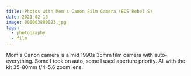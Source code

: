 ```yaml
---
title: Photos with Mom's Canon Film Camera (EOS Rebel S)
date: 2021-02-13
image: 000003880023.jpg
tags:
  - photography
  - film
---
```


<nuxt-link to="moms-canon-camera">Mom's Canon camera</nuxt-link> is a mid 1990s 35mm film camera with auto-everything.  Some I took on auto, some I used aperture priority.  All with the kit 35-80mm f/4-5.6 zoom lens. 

<v-img src="000094020016.jpg" alt="bar" :dirp="dir"></v-img>
<v-img src="000094020026.jpg" alt="bar" :dirp="dir"></v-img>
<v-img src="000094020029.jpg" alt="bar" :dirp="dir"></v-img>
<v-img src="000003880004.jpg" alt="bar" :dirp="dir"></v-img>
<v-img src="000003880014.jpg" alt="bar" :dirp="dir"></v-img>
<v-img src="000003880018.jpg" alt="bar" :dirp="dir"></v-img>
<v-img src="000003880022.jpg" alt="bar" :dirp="dir"></v-img>
<v-img src="000003880023.jpg" alt="bar" :dirp="dir"></v-img>
<v-img src="000003880027.jpg" alt="bar" :dirp="dir"></v-img>
<v-img src="000003880035.jpg" alt="bar" :dirp="dir"></v-img>
<v-img src="000003880034.jpg" alt="bar" :dirp="dir"></v-img>
<v-img src="000094020022.jpg" alt="bar" :dirp="dir"></v-img>
<v-img src="000094020025.jpg" alt="bar" :dirp="dir"></v-img>